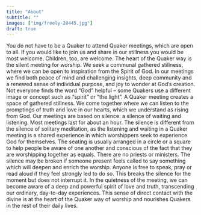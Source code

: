 ```yaml
---
title: "About"
subtitle: ""
images: ["img/freely-20445.jpg"]
draft: true
---
```


You do not have to be a Quaker to attend Quaker meetings, which are open to all. If you would like to join us and share in our stillness you would be most welcome. Children, too, are welcome.
The heart of the Quaker way is the silent meeting for worship. We seek a communal gathered stillness, where we can be open to inspiration from the Spirit of God. In our meetings we find both peace of mind and challenging insights, deep community and a renewed sense of individual purpose, and joy to wonder at God’s creation. Not everyone finds the word “God” helpful – some Quakers use a different image or concept such as “spirit” or “the light”.
A Quaker meeting creates a space of gathered stillness. We come together where we can listen to the promptings of truth and love in our hearts, which we understand as rising from God. Our meetings are based on silence: a silence of waiting and listening. Most meetings last for about an hour.
The silence is different from the silence of solitary meditation, as the listening and waiting in a Quaker meeting is a shared experience in which worshippers seek to experience God for themselves. The seating is usually arranged in a circle or a square to help people be aware of one another and conscious of the fact that they are worshipping together as equals. There are no priests or ministers.
The silence may be broken if someone present feels called to say something which will deepen and enrich the worship. Anyone is free to speak, pray or read aloud if they feel strongly led to do so. This breaks the silence for the moment but does not interrupt it.
In the quietness of the meeting, we can become aware of a deep and powerful spirit of love and truth, transcending our ordinary, day-to-day experiences. This sense of direct contact with the divine is at the heart of the Quaker way of worship and nourishes Quakers in the rest of their daily lives.



